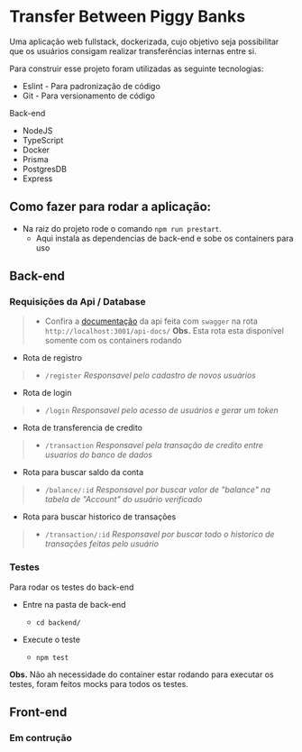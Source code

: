 # Transfer Between Piggy Banks
 
 Uma aplicação web fullstack, dockerizada, cujo objetivo seja possibilitar que os usuários consigam realizar transferências internas entre si.

 Para construir esse projeto foram utilizadas as seguinte tecnologias:

  * Eslint - Para padronização de código
  * Git - Para versionamento de código

  Back-end
  * NodeJS
  * TypeScript
  * Docker
  * Prisma
  * PostgresDB
  * Express

## Como fazer para rodar a aplicação:

* Na raiz do projeto rode o comando `npm run prestart`.
  - Aqui instala as dependencias de back-end e sobe os containers para uso

## Back-end

### Requisições da Api / Database

> - Confira a [documentação](http://localhost:3001/api-docs/) da api feita com `swagger` na rota `http://localhost:3001/api-docs/`
**Obs.** Esta rota esta disponível somente com os containers rodando


- Rota de registro
> - `/register` _Responsavel pelo cadastro de novos usuários_

- Rota de login
> - `/login` _Responsavel pelo acesso de usuários e gerar um token_

- Rota de transferencia de credito
> - `/transaction` _Responsavel pela transação de credito entre usuarios do banco de dados_

- Rota para buscar saldo da conta
> - `/balance/:id` _Responsavel por buscar valor de "balance" na tabela de "Account" do usuário verificado_

- Rota para buscar historico de transações
> - `/transaction/:id` _Responsavel por buscar todo o historico de transações feitas pelo usuário_

### Testes

Para rodar os testes do back-end
  * Entre na pasta de back-end
    - `cd backend/`
  
  * Execute o teste
    - `npm test`

**Obs.** Não ah necessidade do container estar rodando para executar os testes, foram feitos mocks para todos os testes.

## Front-end

### Em contrução

